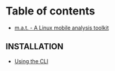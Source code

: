 # Table of contents

* [m.a.t. - A Linux mobile analysis toolkit](README.md)

## INSTALLATION

* [Using the CLI](installation/using-the-cli.md)
